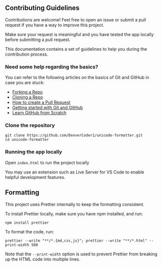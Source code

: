 ## Contributing Guidelines

Contributions are welcome! Feel free to open an issue or submit a pull request if you have a way to improve this project.

Make sure your request is meaningful and you have tested the app locally before submitting a pull request.

This documentation contains a set of guidelines to help you during the contribution process.

### Need some help regarding the basics?

You can refer to the following articles on the basics of Git and GitHub in case you are stuck:

- [Forking a Repo](https://help.github.com/en/github/getting-started-with-github/fork-a-repo)
- [Cloning a Repo](https://help.github.com/en/desktop/contributing-to-projects/creating-an-issue-or-pull-request)
- [How to create a Pull Request](https://opensource.com/article/19/7/create-pull-request-github)
- [Getting started with Git and GitHub](https://towardsdatascience.com/getting-started-with-git-and-github-6fcd0f2d4ac6)
- [Learn GitHub from Scratch](https://lab.github.com/githubtraining/introduction-to-github)

### Clone the repository

```
git clone https://github.com/DenverCoder1/unicode-formatter.git
cd unicode-formatter
```

### Running the app locally

Open `index.html` to run the project locally

You may use an extension such as Live Server for VS Code to enable helpful development features.

## Formatting

This project uses Prettier internally to keep the formatting consistent.

To install Prettier locally, make sure you have npm installed, and run:

```
npm install prettier
```

To format the code, run:

```
prettier --write "**/*.{md,css,js}"; prettier --write "**/*.html" --print-width 500
```

Note that the `--print-width` option is used to prevent Prettier from breaking up the HTML code into multiple lines.
